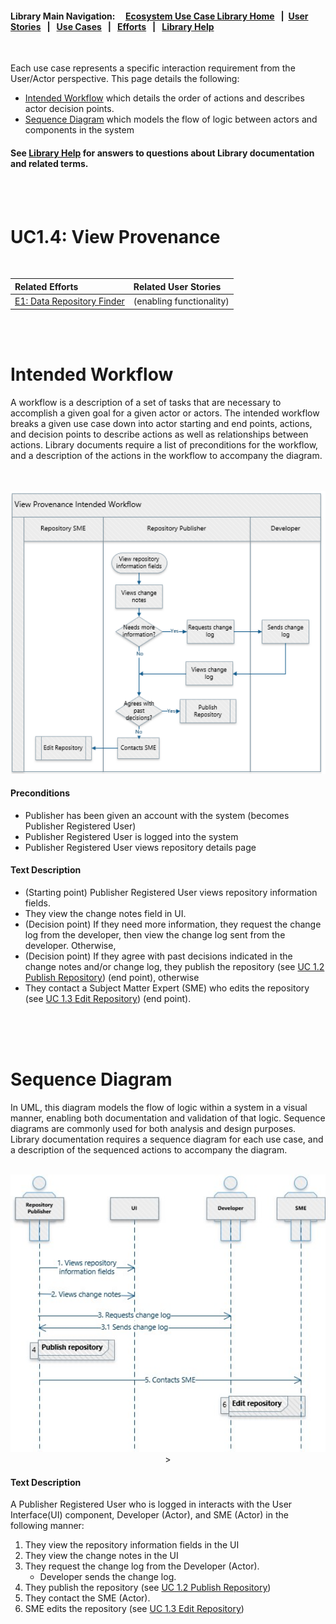 #### Library Main Navigation: &nbsp; &nbsp;  [Ecosystem Use Case Library Home](https://github.com/NIH-NICHD-Ecosystem) &nbsp; | &nbsp;[User Stories](https://github.com/NIH-NICHD-Ecosystem/UserStories/blob/main/README.md)  &nbsp; | &nbsp; [Use Cases](https://github.com/NIH-NICHD-Ecosystem/UseCases/blob/main/README.md) &nbsp; | &nbsp; [Efforts](https://github.com/NIH-NICHD-Ecosystem/Efforts/blob/main/README.md) &nbsp; | &nbsp; [Library Help](https://github.com/NIH-NICHD-Ecosystem/LibraryHelp/blob/main/README.md)
 
</br>
 
Each use case represents a specific interaction requirement from the User/Actor perspective. This page details the following:
- [Intended Workflow](#intended-workflow) which details the order of actions and describes actor decision points.
- [Sequence Diagram](#sequence-diagram) which models the flow of logic between actors and components in the system 
 
#### See [Library Help](https://github.com/NIH-NICHD-Ecosystem/LibraryHelp/blob/main/README.md) for answers to questions about Library documentation and related terms.
 
<br/><br/>

# UC1.4: View Provenance

<br/>

|  Related Efforts  | Related User Stories 
| :-------------  | :-----|
| [E1: Data Repository Finder](https://github.com/NIH-NICHD-Ecosystem/E1_Data-Repository-Finder/blob/main/README.md) | (enabling functionality)

<br/><br/>
 
# Intended Workflow

A workflow is a description of a set of tasks that are necessary to accomplish a given goal for a given actor or actors. The intended workflow breaks a given use case down into actor starting and end points, actions, and decision points to describe actions as well as relationships between actions. Library documents require a list of preconditions for the workflow, and a description of the actions in the workflow to accompany the diagram. 
</br></br></br>

<p align="center"><img src="https://github.com/NIH-NICHD-Ecosystem/E1_Data-Repository-Finder/blob/main/Documentation/1_Use-Cases/Assets/UC1.4_View-Provenance-Intended-Workflow.PNG" alt="Intended workflow for the View Provenance use case." width="600px">

#### Preconditions
- Publisher has been given an account with the system (becomes Publisher Registered User)
- Publisher Registered User is logged into the system
- Publisher Registered User views repository details page

 
#### Text Description

* (Starting point) Publisher Registered User views repository information fields.
* They view the change notes field in UI. 
* (Decision point) If they need more information, they request the change log from the developer, then view the change log sent from the developer. Otherwise, 
* (Decision point) If they agree with past decisions indicated in the change notes and/or change log, they publish the repository (see [UC 1.2 Publish Repository](UC1.2-PublishRepository.md)) (end point), otherwise
* They contact a Subject Matter Expert (SME) who edits the repository (see  [UC 1.3 Edit Repository](UC1.3-EditRepository.md)) (end point).

<br/><br/><br/>
 
# Sequence Diagram
In UML, this diagram models the flow of logic within a system in a visual manner, enabling both documentation and validation of that logic. Sequence diagrams are commonly used for both analysis and design purposes. Library documentation requires a sequence diagram for each use case, and a description of the sequenced actions to accompany the diagram.  
</br>

<p align="center"><img src="https://github.com/NIH-NICHD-Ecosystem/E1_Data-Repository-Finder/blob/main/Documentation/1_Use-Cases/Assets/UC1.4_View-Provenance-Sequence-Diagram.PNG" alt="Sequence diagram for the View Provenance use case. Text description describes the workflow steps."width="600px">>

#### Text Description 
A Publisher Registered User who is logged in interacts with the User Interface(UI) component, Developer (Actor), and SME (Actor) in the following manner: 

1. They view the repository information fields in the UI
2. They view the change notes in the UI
3. They request the change log from the Developer (Actor).
   -  Developer sends the change log.
4. They publish the repository (see [UC 1.2 Publish Repository](UC1.2-PublishRepository.md))
5. They contact the SME (Actor).
6. SME edits the repository (see  [UC 1.3 Edit Repository](UC1.3-EditRepository.md))



